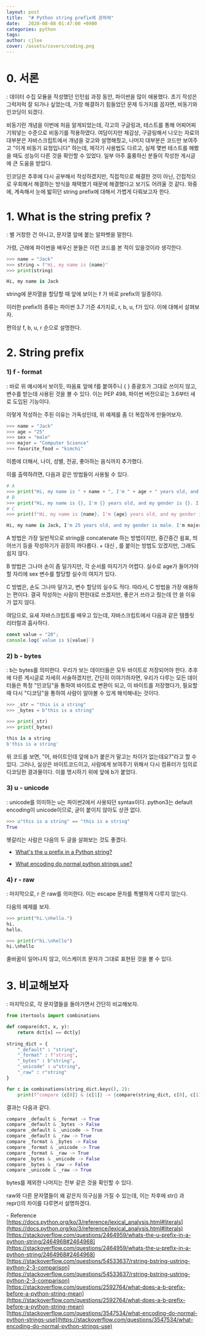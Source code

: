 ```yaml
---
layout: post
title:  "# Python string prefix에 관하여"
date:   2020-08-08 01:47:00 +0900
categories: python
tags: 
author: cjlee
cover: /assets/covers/coding.png
---
```

# 0. 서론
: 데이터 수집 모듈을 작성했던 인턴쉽 과정 동안, 파이썬을 많이 애용했다. 초기 작성은 그럭저럭 잘 되가나 싶었는데, 가장 해결하기 힘들었던 문제 두가지를 꼽자면, 비동기와 인코딩이 되겠다.

비동기란 개념을 이번에 처음 알게되었는데, 각고의 구글링과, 테스트를 통해 어찌어찌 기워넣는 수준으로 비동기를 적용하였다. 여담이지만 체감상, 구글링해서 나오는 자료의 대부분은 자바스크립트에서 개념을 갖고와 설명해줬고, 나머지 대부분은 코드만 보여주고 "이게 비동기 요청입니다" 하는데, 제각기 사용법도 다르고, 실제 몇번 테스트를 해봤을 때도 성능이 다른 것을 확인할 수 있었다. 일부 아주 훌륭하신 분들이 작성한 게시글에 큰 도움을 받았다.

인코딩은 추후에 다시 공부해서 작성하겠지만, 직접적으로 해결한 것이 아닌, 간접적으로 우회해서 해결하는 방식을 채택했기 때문에 해결했다고 보기도 어려울 것 같다. 와중에, 계속해서 눈에 밟히던 string prefix에 대해서 가볍게 다뤄보고자 한다.
# 1. What is the string prefix ?
: 별 거창한 건 아니고, 문자열 앞에 붙는 알파벳을 말한다.

가령, 근래에 파이썬을 배우신 분들은 이런 코드를 본 적이 있을것이라 생각한다.

```python
>>> name = "Jack"
>>> string = f"Hi, my name is {name}"
>>> print(string) 

Hi, my name is Jack
```
string에 문자열을 할당할 때 앞에 보이는 f 가 바로 prefix의 일종이다.

이러한 prefix의 종류는 파이썬 3.7 기준 4가지로, r, b, u, f가 있다. 이에 대해서 살펴보자.

편의상 f, b, u, r 순으로 설명한다.



# 2. String prefix
###    1) f - format
: 바로 위 예시에서 보이듯, 따옴표 앞에 f를 붙여주니 { } 중괄호가 그대로 쓰이지 않고, 변수를 받는데 사용된 것을 볼 수 있다. 이는 PEP 498, 파이썬 버전으로는 3.6부터 새로 도입된 기능이다.

이렇게 작성하는 주된 이유는 가독성인데, 위 예제를 좀 더 복잡하게 만들어보자.
```python
>>> name = "Jack"
>>> age = "25"
>>> sex = "male"
>>> major = "Computer Science"
>>> favorite_food = "kimchi"
```
이름에 더해서, 나이, 성별, 전공, 좋아하는 음식까지 추가했다.

이를 출력하려면, 다음과 같은 방법들이 사용될 수 있다.


```python
# A
>>> print("Hi, my name is " + name + ", I'm " + age + " years old, and my gender is " + sex + ". I'm majoring in " + major + ". I like " + favorite_food)
# B
>>> print("Hi, my name is {}, I'm {} years old, and my gender is {}. I'm majoring in {}. I like {}".format(name, age, sex, major, favorite_food))
# C
>>> print(f"Hi, my name is {name}, I'm {age} years old, and my gender is {sex}. I'm majoring in {major}. I like {favorite_food}")

Hi, my name is Jack, I'm 25 years old, and my gender is male. I'm majoring in Computer Science. I like kimchi
```

A 방법은 가장 일반적으로 string을 concatenate 하는 방법이지만, 중간중간 쉼표, 띄어쓰기 등을 작성하기가 굉장히 까다롭다. + 대신 , 를 붙이는 방법도 있겠지만, 그래도 쉽지 않다.

B 방법은 그나마 손이 좀 덜가지만, 각 순서를 따지기가 어렵다. 실수로 age가 들어가야 할 자리에 sex 변수를 할당할 실수의 여지가 있다.

C 방법은, 손도 그나마 덜가고, 변수 할당의 실수도 적다. 따라서, C 방법을 가장 애용하는 편이다. 결국 작성하는 사람이 편한대로 쓰겠지만, 좋은거 쓰라고 줬는데 안 쓸 이유가 없지 않다.

여담으로, 요새 자바스크립트를 배우고 있는데, 자바스크립트에서 다음과 같은 템플릿 리터럴과 흡사하다.

```javascript
const value = "20";
console.log(`value is ${value}`)
```

###   2) b - bytes
: b는 bytes를 의미한다. 우리가 보는 데이터들은 모두 바이트로 저장되어야 한다. 추후에 다른 게시글로 자세히 서술하겠지만, 간단히 이야기하자면, 우리가 다루는 모든 데이터들은 특정 "인코딩"을 통하여 바이트로 변환이 되고, 이 바이트를 저장했다가, 필요할 때 다시 "디코딩"을 통하여 사람이 알아볼 수 있게 해석해내는 것이다.


```python
>>> _str = "this is a string"
>>> _bytes = b"this is a string"

>>> print(_str)
>>> print(_bytes)

this is a string
b'this is a string'
```

위 코드를 보면, "어, 바이트인데 앞에 b가 붙은거 말고는 차이가 없는데요?"라고 할 수 있다. 그러나, 실상은 바이트코드이고, 사람에게 보여주기 위해서 다시 컴퓨터가 임의로 디코딩한 결과물이다. 이를 명시하기 위에 앞에 b가 붙었다.

###   3) u - unicode
: unicode를 의미하는 u는 파이썬2에서 사용되던 syntax이다. python3는 default encoding이 unicode이므로, 굳이 붙이지 않아도 상관 없다.
```python
>>> u"this is a string" == "this is a string"
True
```
헷갈리는 사람은 다음의 두 글을 살펴보는 것도 좋겠다.



- [What's the u prefix in a Python string?](https://stackoverflow.com/questions/2464959/whats-the-u-prefix-in-a-python-string/2464968#2464968)

- [What encoding do normal python strings use?](https://stackoverflow.com/questions/3547534/what-encoding-do-normal-python-strings-use)

###  4) r - raw
: 마지막으로, r 은 raw를 의미한다. 이는 escape 문자를 특별하게 다루지 않는다. 

다음의 예제를 보자.
```python
>>> print("hi.\nhello.")
hi.
hello.

>>> print(r"hi.\nhello")
hi.\nhello
```

줄바꿈이 일어나지 않고, 이스케이프 문자가 그대로 표현된 것을 볼 수 있다.

# 3. 비교해보자
: 마지막으로, 각 문자열들을 돌아가면서 간단히 비교해보자.

```python
from itertools import combinations

def compare(dct, x, y):
    return dct[x] == dct[y]
    
string_dict = {
    "_default" : "string",
    "_format" : f"string",
    "_bytes" : b"string",
    "_unicode" : u"string",
    "_raw" : r"string"
}

for c in combinations(string_dict.keys(), 2):
    print(f"compare {c[0]} & {c[1]} -> {compare(string_dict, c[0], c[1])}")
```

결과는 다음과 같다.

```python
compare _default & _format -> True
compare _default & _bytes -> False
compare _default & _unicode -> True
compare _default & _raw -> True
compare _format & _bytes -> False
compare _format & _unicode -> True
compare _format & _raw -> True
compare _bytes & _unicode -> False
compare _bytes & _raw -> False
compare _unicode & _raw -> True
```

bytes를 제외한 나머지는 전부 같은 것을 확인할 수 있다.



raw와 다른 문자열들이 왜 같은지 의구심을 가질 수 있는데, 이는 차후에 str() 과 repr()의 차이를 다루면서 설명하겠다.



\- Reference  
[https://docs.python.org/ko/3/reference/lexical_analysis.html#literals](https://docs.python.org/ko/3/reference/lexical_analysis.html#literals)  
[https://stackoverflow.com/questions/2464959/whats-the-u-prefix-in-a-python-string/2464968#2464968](https://stackoverflow.com/questions/2464959/whats-the-u-prefix-in-a-python-string/2464968#2464968)  
[https://stackoverflow.com/questions/54533637/rstring-bstring-ustring-python-2-3-comparison](https://stackoverflow.com/questions/54533637/rstring-bstring-ustring-python-2-3-comparison)   
[https://stackoverflow.com/questions/2592764/what-does-a-b-prefix-before-a-python-string-mean](https://stackoverflow.com/questions/2592764/what-does-a-b-prefix-before-a-python-string-mean)  
[https://stackoverflow.com/questions/3547534/what-encoding-do-normal-python-strings-use](https://stackoverflow.com/questions/3547534/what-encoding-do-normal-python-strings-use)





